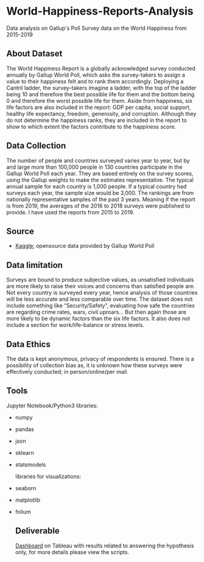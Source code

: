 # World-Happiness-Reports-Analysis
Data analysis on Gallup's Poll Survey data on the World Happiness from 2015-2019

## About Dataset
The World Happiness Report is a globally acknowledged survey conducted annually by Gallup World Poll, which asks the survey-takers to assign a value to their happiness felt and to rank them accordingly. Deploying a Cantril ladder, the survey-takers imagine a ladder, with the top of the ladder being 10 and therefore the best possible life for them and the bottom being 0 and therefore the worst possible life for them. Aside from happiness, six life factors are also included in the report: GDP per capita, social support, healthy life expectancy, freedom, generosity, and corruption. Although they do not determine the happiness ranks, they are included in the report to show to which extent the factors contribute to the happiness score.

## Data Collection
The number of people and countries surveyed varies year to year, but by and large more than 100,000 people in 130 countries participate in the Gallup World Poll each year. They are based entirely on the survey scores, using the Gallup weights to make the estimates representative. 
The typical annual sample for each country is 1,000 people. If a typical country had surveys each year, the sample size would be 3,000. The rankings are from nationally representative samples of the past 3 years. Meaning if the report is from 2019, the averages of the 2016 to 2018 surveys were published to provide.
I have used the reports from 2015 to 2019.

## Source
- <a href="https://www.kaggle.com/datasets/unsdsn/world-happiness/">Kaggle</a>; opensource data provided by Gallup World Poll

## Data limitation
Surveys are bound to produce subjective values, as unsatisfied individuals are more likely to raise their voices and concerns than satisfied people are. 
Not every country is surveyed every year, hence analysis of those countries will be less accurate and less comparable over time.
The dataset does not include something like “Security/Safety”, evaluating how safe the countries are regarding crime rates, wars, civil uproars… But then again those are more likely to be dynamic factors than the six life factors. It also does not include a section for work/life-balance or stress levels.

## Data Ethics
The data is kept anonymous, privacy of respondents is ensured. There is a possibility of collection bias as, it is unknown how these surveys were effectively conducted; in person/online/per mail.

## Tools
Jupyter Notebook/Python3 libraries:
- numpy
- pandas
- json
- sklearn
- statsmodels


  libraries for visualizations:
- seaborn
- matplotlib
- folium

  ## Deliverable
  <a href="https://public.tableau.com/views/WorldHappinessReportsAnalysis2015-2019/Story1?:language=de-DE&publish=yes&:display_count=n&:origin=viz_share_link">Dashboard</a> on Tableau with results related to answering the hypothesis only, for more details please view the scripts.

